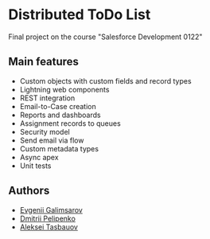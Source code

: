 # Distributed ToDo List

Final project on the course "Salesforce Development 0122"

## Main features

- Custom objects with custom fields and record types
- Lightning web components
- REST integration
- Email-to-Case creation
- Reports and dashboards
- Assignment records to queues
- Security model
- Send email via flow
- Custom metadata types
- Async apex
- Unit tests

## Authors

- [Evgenii Galimsarov](https://github.com/galimsarov)
- [Dmitrii Pelipenko](https://github.com/dpelipen)
- [Aleksei Tasbauov](https://github.com/alexdali)
